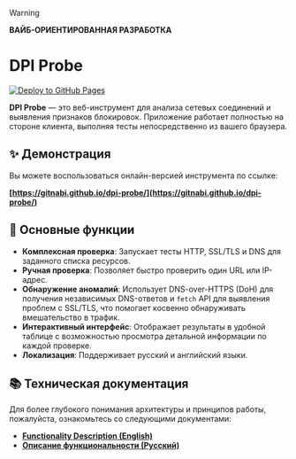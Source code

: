 > [!WARNING]
> **ВАЙБ-ОРИЕНТИРОВАННАЯ РАЗРАБОТКА**

# DPI Probe

[![Deploy to GitHub Pages](https://github.com/gitnabi/dpi-probe/actions/workflows/deploy.yml/badge.svg)](https://gitnabi.github.io/dpi-probe/)

**DPI Probe** — это веб-инструмент для анализа сетевых соединений и выявления признаков блокировок. Приложение работает полностью на стороне клиента, выполняя тесты непосредственно из вашего браузера.

## ✨ Демонстрация

Вы можете воспользоваться онлайн-версией инструмента по ссылке:

**[https://gitnabi.github.io/dpi-probe/](https://gitnabi.github.io/dpi-probe/)**

## 🚀 Основные функции

-   **Комплексная проверка**: Запускает тесты HTTP, SSL/TLS и DNS для заданного списка ресурсов.
-   **Ручная проверка**: Позволяет быстро проверить один URL или IP-адрес.
-   **Обнаружение аномалий**: Использует DNS-over-HTTPS (DoH) для получения независимых DNS-ответов и `fetch` API для выявления проблем с SSL/TLS, что помогает косвенно обнаруживать вмешательство в трафик.
-   **Интерактивный интерфейс**: Отображает результаты в удобной таблице с возможностью просмотра детальной информации по каждой проверке.
-   **Локализация**: Поддерживает русский и английский языки.

## 📚 Техническая документация

Для более глубокого понимания архитектуры и принципов работы, пожалуйста, ознакомьтесь со следующими документами:

-   **[Functionality Description (English)](FUNCTIONALITY_en.md)**
-   **[Описание функциональности (Русский)](FUNCTIONALITY_ru.md)**
